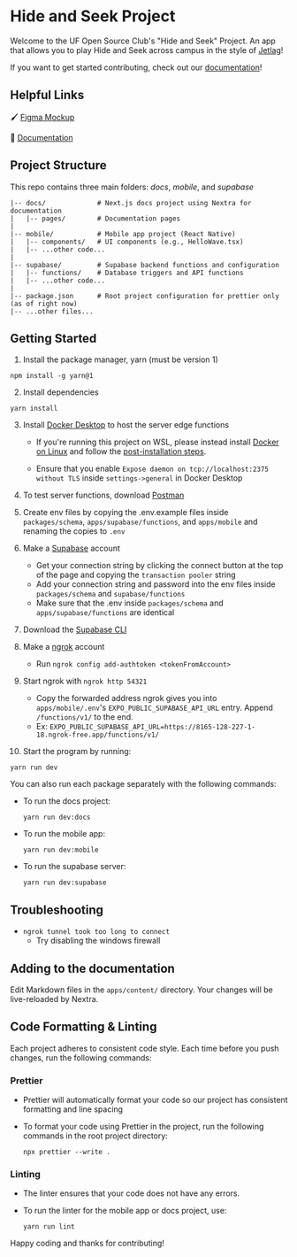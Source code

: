 # Hide and Seek Project

Welcome to the UF Open Source Club's "Hide and Seek" Project. An app that allows
you to play Hide and Seek across campus in the style of
[Jetlag](https://www.youtube.com/watch?v=PHjkSKQSzv4)!

If you want to get started contributing, check out our
[documentation](https://hide-and-seek-lac.vercel.app/)!

## Helpful Links

🖌️
[Figma Mockup](https://www.figma.com/design/SNNLRoLLpGsOfBPUgeeoaw/OSC-Hide-and-Seek?node-id=2-2&t=4aAjksykaIuTcMgX-1)

📖 [Documentation](https://hide-and-seek-lac.vercel.app/)

## Project Structure

This repo contains three main folders: _docs_, _mobile_, and _supabase_

```
|-- docs/             # Next.js docs project using Nextra for documentation
|   |-- pages/        # Documentation pages
|
|-- mobile/           # Mobile app project (React Native)
|   |-- components/   # UI components (e.g., HelloWave.tsx)
|   |-- ...other code...
|
|-- supabase/         # Supabase backend functions and configuration
|   |-- functions/    # Database triggers and API functions
|   |-- ...other code...
|
|-- package.json      # Root project configuration for prettier only (as of right now)
|-- ...other files...
```

## Getting Started

1. Install the package manager, yarn (must be version 1)

```
npm install -g yarn@1
```

2. Install dependencies

```
yarn install
```

3. Install [Docker Desktop](https://www.docker.com/products/docker-desktop/) to host the server edge functions

    - If you're running this project on WSL, please instead install [Docker on Linux](https://docs.docker.com/desktop/setup/install/linux/) and follow the [post-installation steps](https://docs.docker.com/engine/install/linux-postinstall/). 
    
    - Ensure that you enable `Expose daemon on tcp://localhost:2375 without TLS` inside `settings->general` in Docker Desktop

4. To test server functions, download [Postman](https://www.postman.com/)

5. Create env files by copying the .env.example files inside `packages/schema`, `apps/supabase/functions`, and `apps/mobile` and renaming the copies to `.env`

6. Make a [Supabase](https://supabase.com) account

   - Get your connection string by clicking the connect button at the top of the page and copying the `transaction pooler` string
   - Add your connection string and password into the env files inside `packages/schema` and `supabase/functions`
   - Make sure that the .env inside `packages/schema` and `apps/supabase/functions` are identical

7. Download the [Supabase CLI](https://supabase.com/docs/guides/local-development/cli/getting-started?queryGroups=platform&platform=windows&queryGroups=access-method&access-method=kong)

8. Make a [ngrok](https://dashboard.ngrok.com/) account

   - Run `ngrok config add-authtoken <tokenFromAccount>`

9. Start ngrok with `ngrok http 54321`

    - Copy the forwarded address ngrok gives you into `apps/mobile/.env`'s `EXPO_PUBLIC_SUPABASE_API_URL` entry. Append `/functions/v1/` to the end.
    - Ex: `EXPO_PUBLIC_SUPABASE_API_URL=https://8165-128-227-1-18.ngrok-free.app/functions/v1/`

11. Start the program by running:

```
yarn run dev
```

You can also run each package separately with the following commands:

- To run the docs project:

  ```
  yarn run dev:docs
  ```

- To run the mobile app:

  ```
  yarn run dev:mobile
  ```

- To run the supabase server:
  ```
  yarn run dev:supabase
  ```

## Troubleshooting

- `ngrok tunnel took too long to connect`
  - Try disabling the windows firewall

## Adding to the documentation

Edit Markdown files in the `apps/content/` directory. Your changes will be
live-reloaded by Nextra.

## Code Formatting & Linting

Each project adheres to consistent code style. Each time before you push
changes, run the following commands:

### Prettier

- Prettier will automatically format your code so our project has consistent
  formatting and line spacing

- To format your code using Prettier in the project, run the following commands
  in the root project directory:

  ```
  npx prettier --write .
  ```

### Linting

- The linter ensures that your code does not have any errors.
- To run the linter for the mobile app or docs project, use:

  ```
  yarn run lint
  ```

Happy coding and thanks for contributing!
